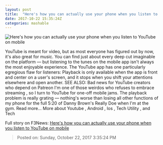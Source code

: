 ```yaml
---
layout: post
title:  "Here's how you can actually use your phone when you listen to YouTube on mobile"
date: 2017-10-22 15:35:24Z
categories: mashable
---
```


![Here's how you can actually use your phone when you listen to YouTube on mobile](https://i.amz.mshcdn.com/fPZG6Zhtup59EHV49g7RdA4pedo=/1200x630/2017%2F10%2F22%2F8a%2F4db9770b97714f1281d676e6ad93385e.9fc28.jpg)

YouTube is meant for video, but as most everyone has figured out by now, it's also great for music. You can find just about every deep cut imaginable on the platform — but listening to the tunes on the mobile app isn't always the most enjoyable experience. The YouTube app has one particularly egregious flaw for listeners: Playback is only available when the app is front and center on a user's screen, and it stops when you shift your attentions elsewhere and open another. SEE ALSO: Bad news for YouTube creators who depend on Patreon I'm one of those weirdos who refuses to embrace streaming , so I turn to YouTube for one-off mobile jams. The playback problem is really grating — nothing's worse than losing all other functions of my phone for the full 5:20 of Danny Brown's Really Doe when I'm at the gym. Read more... More about Youtube , Android , Ios , Tech Utility , and Tech


Full story on F3News: [Here's how you can actually use your phone when you listen to YouTube on mobile](http://www.f3nws.com/n/paucsF)

> Posted on: Sunday, October 22, 2017 3:35:24 PM
